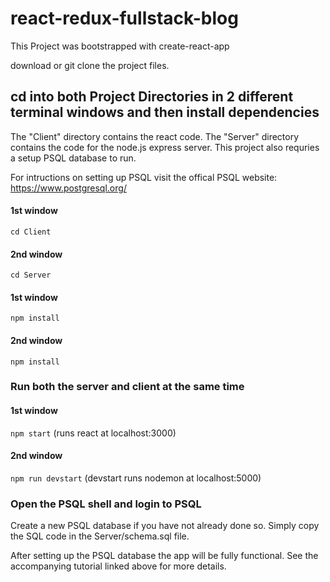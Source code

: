 # react-redux-fullstack-blog

This Project was bootstrapped with create-react-app

download or git clone the project files.

## cd into both Project Directories in 2 different terminal windows and then install dependencies

The "Client" directory contains the react code. The "Server" directory contains the code for the node.js express server. This project also requries a setup PSQL database to run. 

For intructions on setting up PSQL visit the offical PSQL website:
https://www.postgresql.org/ 


#### 1st window
`cd Client`

#### 2nd window
`cd Server`

#### 1st window
`npm install` 

#### 2nd window
`npm install` 

### Run both the server and client at the same time

#### 1st window 
`npm start`
(runs react at localhost:3000)

#### 2nd window 
`npm run devstart` 
(devstart runs nodemon at localhost:5000)


### Open the PSQL shell and login to PSQL
Create a new PSQL database if you have not already done so. 
Simply copy the SQL code in the Server/schema.sql file. 


After setting up the PSQL database the app will be fully functional. See the accompanying tutorial linked above for more details. 
